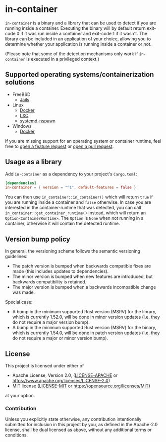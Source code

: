 # in-container

`in-container` is a binary and a library that can be used to detect if you are running inside a container.
Executing the binary will by default return exit-code 0 if it was run inside a container and exit-code 1 if it wasn't.
The library can be included in an application of your choice, allowing you to determine whether your application is running inside a container or not.

(Please note that some of the detection mechanisms only work if `in-container` is executed in a privileged context.)

## Supported operating systems/containerization solutions

* FreeBSD
    * [Jails](https://www.freebsd.org/doc/handbook/jails.html)
* Linux
    * [Docker](https://docs.docker.com/engine/)
    * [LXC](https://linuxcontainers.org/)
    * [systemd-nspawn](https://www.freedesktop.org/software/systemd/man/systemd-nspawn.html)
* Windows
    * [Docker](https://docs.docker.com/docker-for-windows/install/)

If you are missing support for an operating system or container runtime, feel free to [open a feature request](https://github.com/pitkley/in-container/issues/new) or [open a pull request](https://github.com/pitkley/in-container/pull/compare).

## Usage as a library

Add `in-container` as a dependency to your project's `Cargo.toml`:

```toml
[dependencies]
in-container = { version = "^1", default-features = false }
```

You can then use `in_container::in_container()` which will return `true` if you are running inside a container and `false` otherwise.
In case you are interested in the container-runtime that was detected, you can call `in_container::get_container_runtime()` instead, which will return an `Option<ContainerRuntime>`.
The `Option` is `None` when not running in a container, otherwise it will contain the detected runtime.

## <a name="versionbumppolicy"></a> Version bump policy

In general, the versioning scheme follows the semantic versioning guidelines:

* The patch version is bumped when backwards compatible fixes are made (this includes updates to dependencies).
* The minor version is bumped when new features are introduced, but backwards compatibility is retained.
* The major version is bumped when a backwards incompatible change was made.

Special case:

* A bump in the minimum supported Rust version (MSRV) for the library, which is currently 1.52.0, will be done in minor version updates (i.e. they do not require a major version bump).
* A bump in the minimum supported Rust version (MSRV) for the binary, which is currently 1.54.0, will be done in patch version updates (i.e. they do not require a major or minor version bump).

## <a name="license"></a> License

This project is licensed under either of

* Apache License, Version 2.0, ([LICENSE-APACHE](LICENSE-APACHE) or <https://www.apache.org/licenses/LICENSE-2.0>)
* MIT license ([LICENSE-MIT](LICENSE-MIT) or <https://opensource.org/licenses/MIT>)

at your option.

### <a name="license-contribution"></a> Contribution

Unless you explicitly state otherwise, any contribution intentionally submitted for inclusion in this project by you, as defined in the Apache-2.0 license, shall be dual licensed as above, without any additional terms or conditions.
